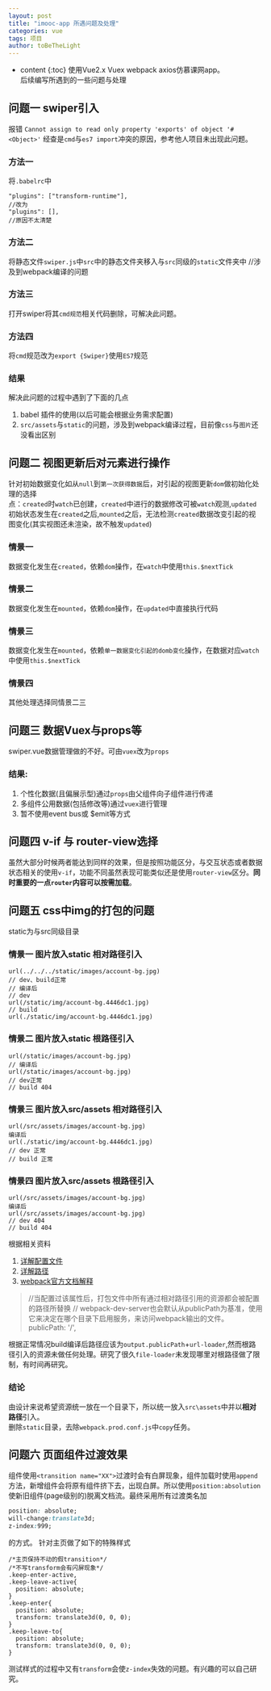 ```yaml
---
layout: post
title: "imooc-app 所遇问题及处理"
categories: vue
tags: 项目
author: toBeTheLight
---
```


* content
{:toc}
使用Vue2.x Vuex webpack axios仿慕课网app。  
后续编写所遇到的一些问题与处理





## 问题一 swiper引入
报错
`Cannot assign to read only property 'exports' of object '#<Object>'`
经查是`cmd`与`es7 import`冲突的原因，参考他人项目未出现此问题。
### 方法一
将`.babelrc`中
```
"plugins": ["transform-runtime"],
//改为
"plugins": [],
//原因不太清楚
```
### 方法二
将静态文件`swiper.js`中`src`中的静态文件夹移入与`src`同级的`static`文件夹中
//涉及到webpack编译的问题
### 方法三
打开swiper将其`cmd规范`相关代码删除，可解决此问题。
### 方法四
将`cmd`规范改为`export {Swiper}`使用`ES7`规范

### 结果
解决此问题的过程中遇到了下面的几点
1. babel 插件的使用(以后可能会根据业务需求配置)
2. `src/assets`与`static`的问题，涉及到webpack编译过程，目前像`css`与`图片`还没看出区别

## 问题二 视图更新后对元素进行操作
针对初始数据变化如从`null`到`第一次获得数据`后，对引起的视图更新`dom`做初始化处理的选择  
点：`created`时`watch`已创建，`created`中进行的数据修改可被`watch`观测,`updated`初始状态发生在`created`之后,`mounted`之后，无法检测`created`数据改变引起的视图变化(其实视图还未渲染，故不触发`updated`)
### 情景一
数据变化发生在`created`，依赖`dom`操作，在`watch`中使用`this.$nextTick`
### 情景二
数据变化发生在`mounted`，依赖`dom`操作，在`updated`中直接执行代码
### 情景三
数据变化发生在`mounted`，依赖`单一数据变化引起的domb变化`操作，在数据对应`watch`中使用`this.$nextTick`
### 情景四
其他处理选择同情景二三

## 问题三 数据Vuex与props等
swiper.vue数据管理做的不好。可由`vuex`改为`props`
### 结果:
1. 个性化数据(且偏展示型)通过`props`由父组件向子组件进行传递
2. 多组件公用数据(包括修改等)通过`vuex`进行管理
3. 暂不使用event bus或 $emit等方式


## 问题四 v-if 与 router-view选择
虽然大部分时候两者能达到同样的效果，但是按照功能区分，与交互状态或者数据状态相关的使用`v-if`，功能不同虽然表现可能类似还是使用`router-view`区分。**同时重要的一点`router`内容可以按需加载**。


## 问题五 css中img的打包的问题
static为与src同级目录
### 情景一 图片放入static 相对路径引入
```
url(../../../static/images/account-bg.jpg)
// dev、build正常
// 编译后
// dev
url(/static/img/account-bg.4446dc1.jpg)
// build
url(./static/img/account-bg.4446dc1.jpg)
```
### 情景二 图片放入static 根路径引入
```
url(/static/images/account-bg.jpg)
// 编译后
url(/static/images/account-bg.jpg)
// dev正常
// build 404
```
### 情景三 图片放入src/assets 相对路径引入
```
url(/src/assets/images/account-bg.jpg)
编译后
url(./static/img/account-bg.4446dc1.jpg)
// dev 正常
// build 正常
```
### 情景四 图片放入src/assets 根路径引入
```
url(/src/assets/images/account-bg.jpg)
编译后
url(/src/assets/images/account-bg.jpg)
// dev 404
// build 404
```
根据相关资料  
1. [详解配置文件](http://www.jianshu.com/p/c7bbc1a6f813)
2. [详解路径](http://www.cnblogs.com/libin-1/p/6592114.html)
3. [webpack官方文档解释](https://webpack.js.org/guides/asset-management/#loading-images)
> //当配置过该属性后，打包文件中所有通过相对路径引用的资源都会被配置的路径所替换
        // webpack-dev-server也会默认从publicPath为基准，使用它来决定在哪个目录下启用服务，来访问webpack输出的文件。
        publicPath: '/',

根据正常情况build编译后路径应该为`output.publicPath`+`url-loader`,然而根路径引入的资源未做任何处理。研究了很久`file-loader`未发现哪里对根路径做了限制，有时间再研究。
### 结论
由设计来说希望资源统一放在一个目录下，所以统一放入`src\assets`中并以**相对路径**引入。  
删除`static`目录，去除`webpack.prod.conf.js`中`copy`任务。

## 问题六 页面组件过渡效果
组件使用`<transition name="XX">`过渡时会有白屏现象，组件加载时使用`append`方法，新增组件会将原有组件挤下去，出现白屏。所以使用`position:absolution`使新旧组件(page级别的)脱离文档流。最终采用所有过渡类名加  
```css
position: absolute;
will-change:translate3d;
z-index:999;
```
的方式。
针对主页做了如下的特殊样式
```
/*主页保持不动的假transition*/
/*不写transform会有闪屏现象*/
.keep-enter-active,
.keep-leave-active{
  position: absolute;
}
.keep-enter{
  position: absolute;
  transform: translate3d(0, 0, 0);
}
.keep-leave-to{
  position: absolute;
  transform: translate3d(0, 0, 0);
}

```
测试样式的过程中又有`transform`会使`z-index`失效的问题。有兴趣的可以自己研究。